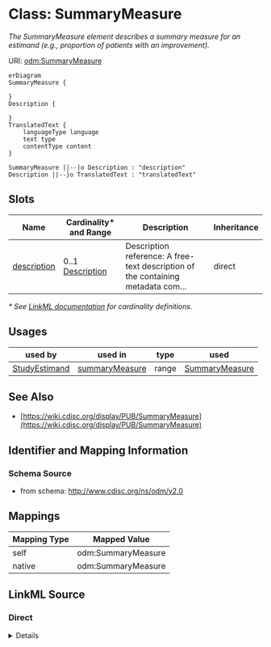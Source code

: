 # Class: SummaryMeasure

_The SummaryMeasure element describes a summary measure for an estimand (e.g., proportion of patients with an improvement)._




URI: [odm:SummaryMeasure](http://www.cdisc.org/ns/odm/v2.0/SummaryMeasure)


```mermaid
erDiagram
SummaryMeasure {

}
Description {

}
TranslatedText {
    languageType language  
    text type  
    contentType content  
}

SummaryMeasure ||--|o Description : "description"
Description ||--}o TranslatedText : "translatedText"

```



<!-- no inheritance hierarchy -->


## Slots

| Name | Cardinality* and Range | Description | Inheritance |
| ---  | --- | --- | --- |
| [description](description.md) | 0..1 <br/> [Description](Description.md) | Description reference: A free-text description of the containing metadata com... | direct |

_* See [LinkML documentation](https://linkml.io/linkml/schemas/slots.html#slot-cardinality) for cardinality definitions._




## Usages

| used by | used in | type | used |
| ---  | --- | --- | --- |
| [StudyEstimand](StudyEstimand.md) | [summaryMeasure](summaryMeasure.md) | range | [SummaryMeasure](SummaryMeasure.md) |






## See Also

* [https://wiki.cdisc.org/display/PUB/SummaryMeasure](https://wiki.cdisc.org/display/PUB/SummaryMeasure)

## Identifier and Mapping Information







### Schema Source


* from schema: http://www.cdisc.org/ns/odm/v2.0





## Mappings

| Mapping Type | Mapped Value |
| ---  | ---  |
| self | odm:SummaryMeasure |
| native | odm:SummaryMeasure |





## LinkML Source

<!-- TODO: investigate https://stackoverflow.com/questions/37606292/how-to-create-tabbed-code-blocks-in-mkdocs-or-sphinx -->

### Direct

<details>
```yaml
name: SummaryMeasure
description: The SummaryMeasure element describes a summary measure for an estimand
  (e.g., proportion of patients with an improvement).
from_schema: http://www.cdisc.org/ns/odm/v2.0
see_also:
- https://wiki.cdisc.org/display/PUB/SummaryMeasure
rank: 1000
slots:
- description
slot_usage:
  description:
    name: description
    domain_of:
    - Study
    - MetaDataVersion
    - ValueListDef
    - StudyEventGroupRef
    - StudyEventGroupDef
    - StudyEventDef
    - ItemGroupDef
    - Origin
    - ItemDef
    - CodeList
    - CodeListItem
    - MethodDef
    - ConditionDef
    - CommentDef
    - Protocol
    - StudyStructure
    - TrialPhase
    - StudyIndication
    - StudyIntervention
    - StudyObjective
    - StudyEndPoint
    - StudyTargetPopulation
    - StudyEstimand
    - IntercurrentEvent
    - SummaryMeasure
    - Arm
    - Epoch
    - TransitionTimingConstraint
    - AbsoluteTimingConstraint
    - RelativeTimingConstraint
    - DurationTimingConstraint
    - WorkflowDef
    - Criterion
    - Organization
    - Location
    - ODMFileMetadata
    range: Description
    maximum_cardinality: 1
class_uri: odm:SummaryMeasure

```
</details>

### Induced

<details>
```yaml
name: SummaryMeasure
description: The SummaryMeasure element describes a summary measure for an estimand
  (e.g., proportion of patients with an improvement).
from_schema: http://www.cdisc.org/ns/odm/v2.0
see_also:
- https://wiki.cdisc.org/display/PUB/SummaryMeasure
rank: 1000
slot_usage:
  description:
    name: description
    domain_of:
    - Study
    - MetaDataVersion
    - ValueListDef
    - StudyEventGroupRef
    - StudyEventGroupDef
    - StudyEventDef
    - ItemGroupDef
    - Origin
    - ItemDef
    - CodeList
    - CodeListItem
    - MethodDef
    - ConditionDef
    - CommentDef
    - Protocol
    - StudyStructure
    - TrialPhase
    - StudyIndication
    - StudyIntervention
    - StudyObjective
    - StudyEndPoint
    - StudyTargetPopulation
    - StudyEstimand
    - IntercurrentEvent
    - SummaryMeasure
    - Arm
    - Epoch
    - TransitionTimingConstraint
    - AbsoluteTimingConstraint
    - RelativeTimingConstraint
    - DurationTimingConstraint
    - WorkflowDef
    - Criterion
    - Organization
    - Location
    - ODMFileMetadata
    range: Description
    maximum_cardinality: 1
attributes:
  description:
    name: description
    description: 'Description reference: A free-text description of the containing
      metadata component, unless restricted by Business Rules.'
    from_schema: http://www.cdisc.org/ns/odm/v2.0
    rank: 1000
    alias: description
    owner: SummaryMeasure
    domain_of:
    - Study
    - MetaDataVersion
    - ValueListDef
    - StudyEventGroupRef
    - StudyEventGroupDef
    - StudyEventDef
    - ItemGroupDef
    - Origin
    - ItemDef
    - CodeList
    - CodeListItem
    - MethodDef
    - ConditionDef
    - CommentDef
    - Protocol
    - StudyStructure
    - TrialPhase
    - StudyIndication
    - StudyIntervention
    - StudyObjective
    - StudyEndPoint
    - StudyTargetPopulation
    - StudyEstimand
    - IntercurrentEvent
    - SummaryMeasure
    - Arm
    - Epoch
    - TransitionTimingConstraint
    - AbsoluteTimingConstraint
    - RelativeTimingConstraint
    - DurationTimingConstraint
    - WorkflowDef
    - Criterion
    - Organization
    - Location
    - ODMFileMetadata
    range: Description
    maximum_cardinality: 1
class_uri: odm:SummaryMeasure

```
</details>